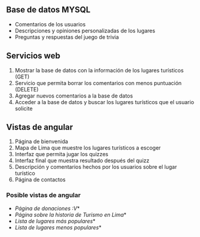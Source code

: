 ## Base de datos MYSQL

- Comentarios de los usuarios
- Descripciones y opiniones personalizadas de los lugares
- Preguntas y respuestas del juego de trivia

## Servicios web

1. Mostrar la base de datos con la información de los lugares turísticos (GET)
2. Servicio que permita borrar los comentarios con menos puntuación (DELETE)
3. Agregar nuevos comentarios a la base de datos
4. Acceder a la base de datos y buscar los lugares turísticos que el usuario solicite

## Vistas de angular

1. Página de bienvenida
2. Mapa de Lima que muestre los lugares turísticos a escoger
3. Interfaz que permita jugar los quizzes
4. Interfaz final que muestra resultado después del quizz
5. Descripción y comentarios hechos por los usuarios sobre el lugar turístico
6. Página de contactos

### Posible vistas de angular
- _Página de donaciones :V_*
- _Página sobre la historia de Turismo en Lima_*
- _Lista de lugares más populares_*
- _Lista de lugares menos populares_*